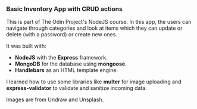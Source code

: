 ### Basic Inventory App with CRUD actions

This is part of The Odin Project's NodeJS course. In this app, the users can navigate through categories and look at items which they can update or delete (with a password) or create new ones.

It was built with:

-   **NodeJS** with the **Express** framework.
-   **MongoDB** for the database using **mongoose**.
-   **Handlebars** as an HTML template engine.

I learned how to use some libraries like **multer** for image uploading and **express-validator** to validate and sanitize incoming data.

Images are from Undraw and Unsplash.

